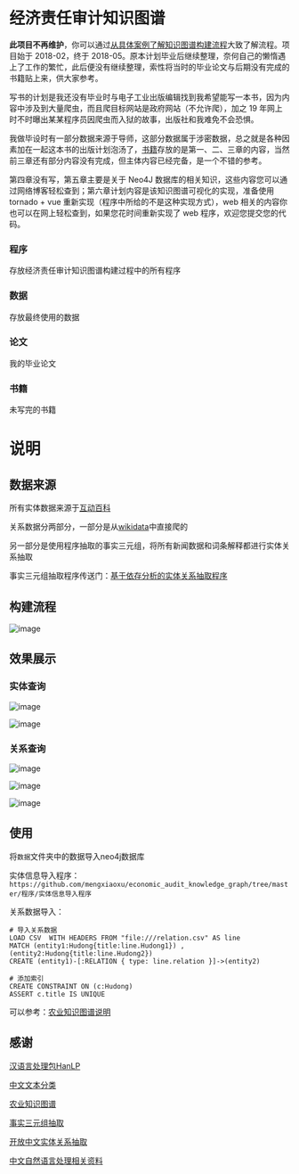 # 经济责任审计知识图谱

**此项目不再维护**，你可以通过[从具体案例了解知识图谱构建流程](https://mp.weixin.qq.com/s/D3K5yHfXMWReVgdGwX8Qtw)大致了解流程。项目始于 2018-02，终于 2018-05。原本计划毕业后继续整理，奈何自己的懒惰遇上了工作的繁忙，此后便没有继续整理，索性将当时的毕业论文与后期没有完成的书籍贴上来，供大家参考。

写书的计划是我还没有毕业时与电子工业出版编辑找到我希望能写一本书，因为内容中涉及到大量爬虫，而且爬目标网站是政府网站（不允许爬），加之 19 年网上时不时曝出某某程序员因爬虫而入狱的故事，出版社和我难免不会恐惧。

我做毕设时有一部分数据来源于导师，这部分数据属于涉密数据，总之就是各种因素加在一起这本书的出版计划泡汤了，[书籍](https://github.com/mengxiaoxu/economic_audit_knowledge_graph/tree/master/书籍)存放的是第一、二、三章的内容，当然前三章还有部分内容没有完成，但主体内容已经完备，是一个不错的参考。

第四章没有写，第五章主要是关于 Neo4J 数据库的相关知识，这些内容您可以通过网络博客轻松查到；第六章计划内容是该知识图谱可视化的实现，准备使用 tornado + vue 重新实现（程序中所给的不是这种实现方式），web 相关的内容你也可以在网上轻松查到，如果您花时间重新实现了 web 程序，欢迎您提交您的代码。

### 程序

存放经济责任审计知识图谱构建过程中的所有程序

### 数据

存放最终使用的数据

### 论文

我的毕业论文

### 书籍

未写完的书籍

# 说明

## 数据来源

所有实体数据来源于[互动百科](http://www.baike.com/)

关系数据分两部分，一部分是从[wikidata](https://www.wikidata.org/wiki/Wikidata:Main_Page)中直接爬的

另一部分是使用程序抽取的事实三元组，将所有新闻数据和词条解释都进行实体关系抽取

事实三元组抽取程序传送门：[基于依存分析的实体关系抽取程序](https://github.com/mengxiaoxu/entity_relation_extraction)

## 构建流程

![image](https://github.com/mengxiaoxu/economic_audit_knowledge_graph/raw/master/数据/img/实现流程图.png)

## 效果展示

### 实体查询

![image](https://github.com/mengxiaoxu/economic_audit_knowledge_graph/raw/master/数据/img/实体查询.png)

![image](https://github.com/mengxiaoxu/economic_audit_knowledge_graph/raw/master/数据/img/实体查询结果.png)

### 关系查询

![image](https://github.com/mengxiaoxu/economic_audit_knowledge_graph/raw/master/数据/img/关系查询.png)

![image](https://github.com/mengxiaoxu/economic_audit_knowledge_graph/raw/master/数据/img/关系查询结果1.png)

![image](https://github.com/mengxiaoxu/economic_audit_knowledge_graph/raw/master/数据/img/关系查询结果2.png)

## 使用

将```数据```文件夹中的数据导入neo4j数据库

实体信息导入程序：```https://github.com/mengxiaoxu/economic_audit_knowledge_graph/tree/master/程序/实体信息导入程序```

关系数据导入：

```
# 导入关系数据
LOAD CSV  WITH HEADERS FROM "file:///relation.csv" AS line
MATCH (entity1:Hudong{title:line.Hudong1}) , (entity2:Hudong{title:line.Hudong2})
CREATE (entity1)-[:RELATION { type: line.relation }]->(entity2)

# 添加索引
CREATE CONSTRAINT ON (c:Hudong)
ASSERT c.title IS UNIQUE
```

可以参考：[农业知识图谱说明](https://github.com/qq547276542/Agriculture_KnowledgeGraph/blob/master/README.md)

## 感谢

[汉语言处理包HanLP](https://github.com/hankcs/HanLP)

[中文文本分类](https://github.com/gaussic/text-classification-cnn-rnn)

[农业知识图谱](https://github.com/qq547276542/Agriculture_KnowledgeGraph)

[事实三元组抽取](https://github.com/twjiang/fact_triple_extraction)

[开放中文实体关系抽取](http://www.docin.com/p-1715877509.html)

[中文自然语言处理相关资料](https://github.com/mengxiaoxu/Awesome-Chinese-NLP)